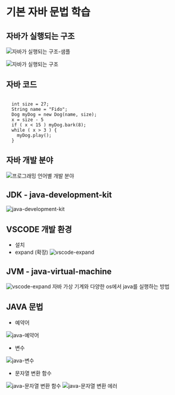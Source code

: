 #   기본 자바 문법 학습


## 자바가 실행되는 구조
![자바가 실행되는 구조-샘플](https://github.com/haji8-thehaji/lecture-java/blob/main/download/basic-java/working-java-sample.png)

![자바가 실행되는 구조](https://github.com/haji8-thehaji/lecture-java/blob/main/download/basic-java/working-java.png)


## 자바 코드
<pre><code>
  int size = 27;
  String name = "Fido";
  Dog myDog = new Dog(name, size);
  x = size - 5
  if ( x < 15 ) myDog.bark(8);
  while ( x > 3 ) {
    myDog.play();
  }
</code></pre>

## 자바 개발 분야
![프로그래밍 언어별 개발 분야](https://github.com/haji8-thehaji/lecture-java/blob/main/download/basic-java/develop_programming_lang.png)

## JDK - java-development-kit
![java-development-kit](https://github.com/haji8-thehaji/lecture-java/blob/main/download/basic-java/java-development-kit.png)

## VSCODE 개발 환경
* 설치
* expand (확장)
![vscode-expand](https://github.com/haji8-thehaji/lecture-java/blob/main/download/basic-java/vscode-expand.png)

## JVM - java-virtual-machine

![vscode-expand](https://github.com/haji8-thehaji/lecture-java/blob/main/download/basic-java/jvm-java-virtual-machine.png)
자바 가상 기계와 다양한 os에서 java를 실행하는 방법


## JAVA 문법

* 예약어

![java-예약어](https://github.com/haji8-thehaji/lecture-java/blob/main/download/basic-java/java-reservation.png)

* 변수

![java-변수](https://github.com/haji8-thehaji/lecture-java/blob/main/download/basic-java/java-variable.png)

* 문자열 변환 함수

![java-문자열 변환 함수](https://github.com/haji8-thehaji/lecture-java/blob/main/download/basic-java/java-coverte2string.png)
![java-문자열 변환 에러](https://github.com/haji8-thehaji/lecture-java/blob/main/download/basic-java/java-convert-error.png)

